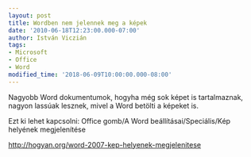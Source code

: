 ```yaml
---
layout: post
title: Wordben nem jelennek meg a képek
date: '2010-06-18T12:23:00.000-07:00'
author: István Viczián
tags:
- Microsoft
- Office
- Word
modified_time: '2018-06-09T10:00:00.000-08:00'
---
```


Nagyobb Word dokumentumok, hogyha még sok képet is tartalmaznak, nagyon
lassúak lesznek, mivel a Word betölti a képeket is.

Ezt ki lehet kapcsolni: Office gomb/A Word
beállításai/Speciális/Kép helyének megjelenítése

<http://hogyan.org/word-2007-kep-helyenek-megjelenitese>
